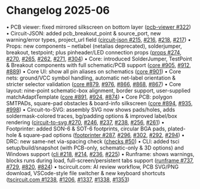 # Changelog 2025-06

• PCB viewer: fixed mirrored silkscreen on bottom layer ([pcb-viewer #322](https://github.com/tscircuit/pcb-viewer/pull/322))
• Circuit-JSON: added pcb_breakout_point & source_port, new warning/error types, project_url field ([circuit-json #215](https://github.com/tscircuit/circuit-json/pull/215), [#216](https://github.com/tscircuit/circuit-json/pull/216), [#218](https://github.com/tscircuit/circuit-json/pull/218), [#217](https://github.com/tscircuit/circuit-json/pull/217))
• Props: new components – netlabel (netalias deprecated), solderjumper, breakout, testpoint; plus pinheader/LED connection props ([props #274](https://github.com/tscircuit/props/pull/274), [#270](https://github.com/tscircuit/props/pull/270), [#265](https://github.com/tscircuit/props/pull/265), [#262](https://github.com/tscircuit/props/pull/262), [#271](https://github.com/tscircuit/props/pull/271), [#304](https://github.com/tscircuit/props/pull/304))
• Core: introduced SolderJumper, TestPoint & Breakout components with full schematic/PCB support ([core #905](https://github.com/tscircuit/core/pull/905), [#912](https://github.com/tscircuit/core/pull/912), [#889](https://github.com/tscircuit/core/pull/889))
• Core UI: show all pin aliases on schematics ([core #901](https://github.com/tscircuit/core/pull/901))
• Core nets: ground/VCC symbol handling, automatic net-label orientation & stricter selector validation ([core #879](https://github.com/tscircuit/core/pull/879), [#976](https://github.com/tscircuit/core/pull/976), [#866](https://github.com/tscircuit/core/pull/866), [#868](https://github.com/tscircuit/core/pull/868), [#867](https://github.com/tscircuit/core/pull/867))
• Core layout: nine-point schematic-box alignment, border support, user-supplied matchAdaptTemplate ([core #891](https://github.com/tscircuit/core/pull/891), [#924](https://github.com/tscircuit/core/pull/924), [#874](https://github.com/tscircuit/core/pull/874))
• Core PCB: polygon SMTPADs, square-pad obstacles & board-info silkscreen ([core #894](https://github.com/tscircuit/core/pull/894), [#935](https://github.com/tscircuit/core/pull/935), [#998](https://github.com/tscircuit/core/pull/998))
• Circuit-to-SVG: assembly SVG now shows pads/holes, adds soldermask-colored traces, bg/padding options & improved label/box rendering ([circuit-to-svg #270](https://github.com/tscircuit/circuit-to-svg/pull/270), [#246](https://github.com/tscircuit/circuit-to-svg/pull/246), [#237](https://github.com/tscircuit/circuit-to-svg/pull/237), [#238](https://github.com/tscircuit/circuit-to-svg/pull/238), [#256](https://github.com/tscircuit/circuit-to-svg/pull/256), [#261](https://github.com/tscircuit/circuit-to-svg/pull/261))
• Footprinter: added SON-6 & SOT-6 footprints, circular BGA pads, plated-hole & square-pad options ([footprinter #287](https://github.com/tscircuit/footprinter/pull/287), [#296](https://github.com/tscircuit/footprinter/pull/296), [#302](https://github.com/tscircuit/footprinter/pull/302), [#292](https://github.com/tscircuit/footprinter/pull/292), [#294](https://github.com/tscircuit/footprinter/pull/294))
• DRC: new same-net via-spacing check ([checks #50](https://github.com/tscircuit/checks/pull/50))
• CLI: added tsci setup/build/snapshot (with PCB-only, schematic-only & 3D options) and Windows support ([cli #218](https://github.com/tscircuit/cli/pull/218), [#214](https://github.com/tscircuit/cli/pull/214), [#236](https://github.com/tscircuit/cli/pull/236), [#225](https://github.com/tscircuit/cli/pull/225))
• Runframe: shows warnings, blocks runs during load, full-screen/persistent tabs support ([runframe #737](https://github.com/tscircuit/runframe/pull/737), [#729](https://github.com/tscircuit/runframe/pull/729), [#820](https://github.com/tscircuit/runframe/pull/820), [#824](https://github.com/tscircuit/runframe/pull/824))
• tscircuit.com: AI review workflow, PCB SVG/PNG download, VSCode-style file switcher & new keyboard shortcuts ([tscircuit.com #1238](https://github.com/tscircuit/tscircuit.com/pull/1238), [#1206](https://github.com/tscircuit/tscircuit.com/pull/1206), [#1337](https://github.com/tscircuit/tscircuit.com/pull/1337), [#1338](https://github.com/tscircuit/tscircuit.com/pull/1338), [#1353](https://github.com/tscircuit/tscircuit.com/pull/1353))
